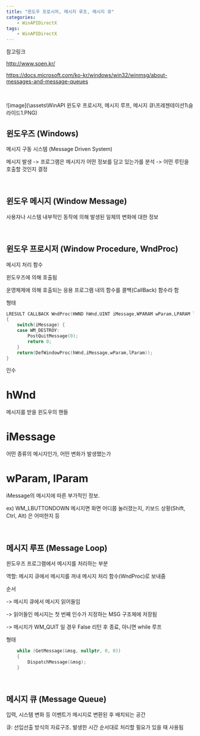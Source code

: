 ```yaml
---
title: "윈도우 프로시저, 메시지 루프, 메시지 큐"
categories:
    - WinAPIDirectX
tags:
    - WinAPIDirectX
---
```

참고링크

<http://www.soen.kr/>

<https://docs.microsoft.com/ko-kr/windows/win32/winmsg/about-messages-and-message-queues>

<br>

![image](\assets\WinAPI 윈도우 프로시저, 메시지 루프, 메시지 큐\프레젠테이션1\슬라이드1.PNG)


## 윈도우즈 (Windows)

메시지 구동 시스템 (Message Driven System)

메시지 발생 -> 프로그램은 메시지가 어떤 정보를 담고 있는가를 분석 -> 어떤 루틴을 호출할 것인지 결정

<br>

## 윈도우 메시지 (Window Message)

사용자나 시스템 내부적인 동작에 의해 발생된 일체의 변화에 대한 정보

<br>

## 윈도우 프로시저 (Window Procedure, WndProc)

메시지 처리 함수

윈도우즈에 의해 호출됨

운영체제에 의해 호출되는 응용 프로그램 내의 함수를 콜백(CallBack) 함수라 함

형태

```cpp
LRESULT CALLBACK WndProc(HWND hWnd,UINT iMessage,WPARAM wParam,LPARAM lParam)
{
	switch(iMessage) {
	case WM_DESTROY:
		PostQuitMessage(0);
		return 0;
	}
	return(DefWindowProc(hWnd,iMessage,wParam,lParam));
}
```

인수

# hWnd

메시지를 받을 윈도우의 핸들

# iMessage

어떤 종류의 메시지인가, 어떤 변화가 발생했는가

# wParam, lParam

iMessage의 메시지에 따른 부가적인 정보. 

ex) WM_LBUTTONDOWN 메시지면 화면 어디쯤 눌러졌는지, 키보드 상황(Shift, Ctrl, Alt) 은 어떠한지 등

<br>

## 메시지 루프 (Message Loop)

윈도우즈 프로그램에서 메시지를 처리하는 부분

역할: 메시지 큐에서 메시지를 꺼내 메시지 처리 함수(WndProc)로 보내줌

순서

-> 메시지 큐에서 메시지 읽어들임 

-> 읽어들인 메시지는 첫 번째 인수가 지정하는 MSG 구조체에 저장됨

-> 메시지가 WM_QUIT 일 경우 False 리턴 후 종료, 아니면 while 루프

형태

```cpp
    while (GetMessage(&msg, nullptr, 0, 0))
    { 
        DispatchMessage(&msg); 
    }
```

<br>

## 메시지 큐 (Message Queue)

입력, 시스템 변화 등 이벤트가 메시지로 변환된 후 배치되는 공간

큐: 선입선출 방식의 자료구조. 발생한 시간 순서대로 처리할 필요가 있을 때 사용됨


